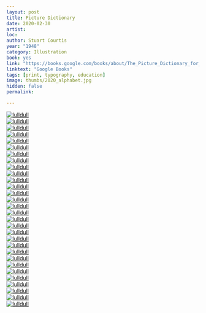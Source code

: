 ```yaml
---
layout: post
title: Picture Dictionary
date: 2020-02-30
artist: 
loc: 
author: Stuart Courtis
year: "1948"
category: Illustration
book: yes
link: "https://books.google.com/books/about/The_Picture_Dictionary_for_Children.html?id=HUREAAAAYAAJ"
linktext: "Google Books"
tags: [print, typography, education]
image: thumbs/2020_alphabet.jpg
hidden: false
permalink:

---
```




<div class="post_image">
	<a href="{{ site.baseurl }}/images/posts/2020_alphabet/001.jpg" target="_blank">
	<img src="{{ site.baseurl }}/images/posts/2020_alphabet/001.jpg" alt="lulldull"></a>
</div>

<div class="post_image">
	<a href="{{ site.baseurl }}/images/posts/2020_alphabet/002.jpg" target="_blank">
	<img src="{{ site.baseurl }}/images/posts/2020_alphabet/002.jpg" alt="lulldull"></a>
</div>

<div class="post_image">
	<a href="{{ site.baseurl }}/images/posts/2020_alphabet/003.jpg" target="_blank">
	<img src="{{ site.baseurl }}/images/posts/2020_alphabet/003.jpg" alt="lulldull"></a>
</div>

<div class="post_image">
	<a href="{{ site.baseurl }}/images/posts/2020_alphabet/004.jpg" target="_blank">
	<img src="{{ site.baseurl }}/images/posts/2020_alphabet/004.jpg" alt="lulldull"></a>
</div>

<div class="post_image">
	<a href="{{ site.baseurl }}/images/posts/2020_alphabet/005.jpg" target="_blank">
	<img src="{{ site.baseurl }}/images/posts/2020_alphabet/005.jpg" alt="lulldull"></a>
</div>

<div class="post_image">
	<a href="{{ site.baseurl }}/images/posts/2020_alphabet/006.jpg" target="_blank">
	<img src="{{ site.baseurl }}/images/posts/2020_alphabet/006.jpg" alt="lulldull"></a>
</div>

<div class="post_image">
	<a href="{{ site.baseurl }}/images/posts/2020_alphabet/007.jpg" target="_blank">
	<img src="{{ site.baseurl }}/images/posts/2020_alphabet/007.jpg" alt="lulldull"></a>
</div>

<div class="post_image">
	<a href="{{ site.baseurl }}/images/posts/2020_alphabet/008.jpg" target="_blank">
	<img src="{{ site.baseurl }}/images/posts/2020_alphabet/008.jpg" alt="lulldull"></a>
</div>

<div class="post_image">
	<a href="{{ site.baseurl }}/images/posts/2020_alphabet/009.jpg" target="_blank">
	<img src="{{ site.baseurl }}/images/posts/2020_alphabet/009.jpg" alt="lulldull"></a>
</div>

<div class="post_image">
	<a href="{{ site.baseurl }}/images/posts/2020_alphabet/010.jpg" target="_blank">
	<img src="{{ site.baseurl }}/images/posts/2020_alphabet/010.jpg" alt="lulldull"></a>
</div>

<div class="post_image">
	<a href="{{ site.baseurl }}/images/posts/2020_alphabet/011.jpg" target="_blank">
	<img src="{{ site.baseurl }}/images/posts/2020_alphabet/011.jpg" alt="lulldull"></a>
</div>

<div class="post_image">
	<a href="{{ site.baseurl }}/images/posts/2020_alphabet/012.jpg" target="_blank">
	<img src="{{ site.baseurl }}/images/posts/2020_alphabet/012.jpg" alt="lulldull"></a>
</div>

<div class="post_image">
	<a href="{{ site.baseurl }}/images/posts/2020_alphabet/013.jpg" target="_blank">
	<img src="{{ site.baseurl }}/images/posts/2020_alphabet/013.jpg" alt="lulldull"></a>
</div>

<div class="post_image">
	<a href="{{ site.baseurl }}/images/posts/2020_alphabet/014.jpg" target="_blank">
	<img src="{{ site.baseurl }}/images/posts/2020_alphabet/014.jpg" alt="lulldull"></a>
</div>

<div class="post_image">
	<a href="{{ site.baseurl }}/images/posts/2020_alphabet/015.jpg" target="_blank">
	<img src="{{ site.baseurl }}/images/posts/2020_alphabet/015.jpg" alt="lulldull"></a>
</div>

<div class="post_image">
	<a href="{{ site.baseurl }}/images/posts/2020_alphabet/016.jpg" target="_blank">
	<img src="{{ site.baseurl }}/images/posts/2020_alphabet/016.jpg" alt="lulldull"></a>
</div>

<div class="post_image">
	<a href="{{ site.baseurl }}/images/posts/2020_alphabet/017.jpg" target="_blank">
	<img src="{{ site.baseurl }}/images/posts/2020_alphabet/017.jpg" alt="lulldull"></a>
</div>

<div class="post_image">
	<a href="{{ site.baseurl }}/images/posts/2020_alphabet/018.jpg" target="_blank">
	<img src="{{ site.baseurl }}/images/posts/2020_alphabet/018.jpg" alt="lulldull"></a>
</div>

<div class="post_image">
	<a href="{{ site.baseurl }}/images/posts/2020_alphabet/019.jpg" target="_blank">
	<img src="{{ site.baseurl }}/images/posts/2020_alphabet/019.jpg" alt="lulldull"></a>
</div>

<div class="post_image">
	<a href="{{ site.baseurl }}/images/posts/2020_alphabet/020.jpg" target="_blank">
	<img src="{{ site.baseurl }}/images/posts/2020_alphabet/020.jpg" alt="lulldull"></a>
</div>

<div class="post_image">
	<a href="{{ site.baseurl }}/images/posts/2020_alphabet/021.jpg" target="_blank">
	<img src="{{ site.baseurl }}/images/posts/2020_alphabet/021.jpg" alt="lulldull"></a>
</div>

<div class="post_image">
	<a href="{{ site.baseurl }}/images/posts/2020_alphabet/022.jpg" target="_blank">
	<img src="{{ site.baseurl }}/images/posts/2020_alphabet/022.jpg" alt="lulldull"></a>
</div>

<div class="post_image">
	<a href="{{ site.baseurl }}/images/posts/2020_alphabet/023.jpg" target="_blank">
	<img src="{{ site.baseurl }}/images/posts/2020_alphabet/023.jpg" alt="lulldull"></a>
</div>

<div class="post_image">
	<a href="{{ site.baseurl }}/images/posts/2020_alphabet/024.jpg" target="_blank">
	<img src="{{ site.baseurl }}/images/posts/2020_alphabet/024.jpg" alt="lulldull"></a>
</div>

<div class="post_image">
	<a href="{{ site.baseurl }}/images/posts/2020_alphabet/025.jpg" target="_blank">
	<img src="{{ site.baseurl }}/images/posts/2020_alphabet/025.jpg" alt="lulldull"></a>
</div>

<div class="post_image">
	<a href="{{ site.baseurl }}/images/posts/2020_alphabet/027.jpg" target="_blank">
	<img src="{{ site.baseurl }}/images/posts/2020_alphabet/027.jpg" alt="lulldull"></a>
</div>

<div class="post_image">
	<a href="{{ site.baseurl }}/images/posts/2020_alphabet/028.jpg" target="_blank">
	<img src="{{ site.baseurl }}/images/posts/2020_alphabet/028.jpg" alt="lulldull"></a>
</div>

<div class="post_image">
	<a href="{{ site.baseurl }}/images/posts/2020_alphabet/029.jpg" target="_blank">
	<img src="{{ site.baseurl }}/images/posts/2020_alphabet/029.jpg" alt="lulldull"></a>
</div>

<div class="post_image">
	<a href="{{ site.baseurl }}/images/posts/2020_alphabet/030.jpg" target="_blank">
	<img src="{{ site.baseurl }}/images/posts/2020_alphabet/030.jpg" alt="lulldull"></a>
</div>

<div class="post_image">
	<a href="{{ site.baseurl }}/images/posts/2020_alphabet/031.jpg" target="_blank">
	<img src="{{ site.baseurl }}/images/posts/2020_alphabet/031.jpg" alt="lulldull"></a>
</div>